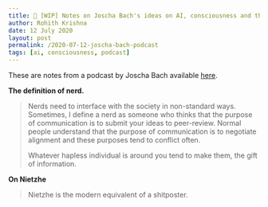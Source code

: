 ```yaml
---
title: 📑 [WIP] Notes on Joscha Bach's ideas on AI, consciousness and the nature of reality 
author: Rohith Krishna
date: 12 July 2020
layout: post
permalink: /2020-07-12-joscha-bach-podcast
tags: [ai, consciousness, podcast]
---
```


These are notes from a podcast by Joscha Bach available [here](https://www.youtube.com/watch?v=P-2P3MSZrBM). 

**The definition of nerd.**

> Nerds need to interface with the society in non-standard ways. Sometimes, I define a nerd as someone who thinks that the purpose of communication is to submit your ideas to peer-review. Normal people understand that the purpose of communication is to negotiate alignment and these purposes tend to conflict often. 
>
> Whatever hapless individual is around you tend to make them, the gift of information. 

**On Nietzhe**

> Nietzhe is the modern equivalent of a shitposter. 